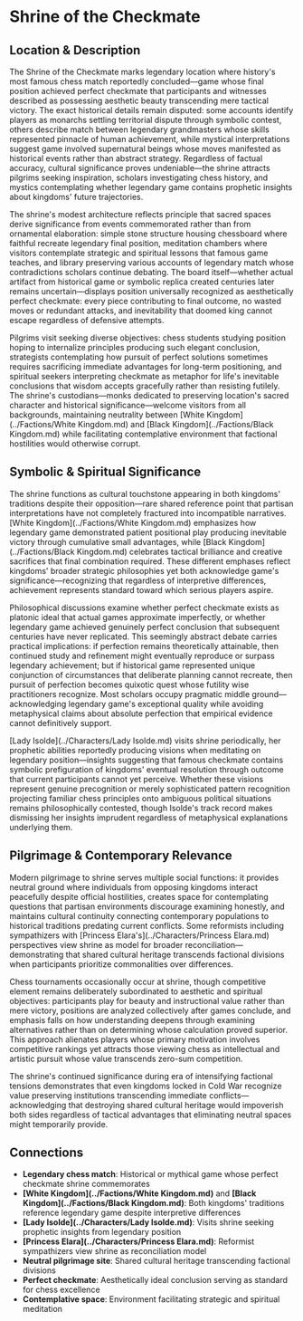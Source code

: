 <!-- Expanded by AI: 2025-10-13 -->

# Shrine of the Checkmate

## Location & Description

The Shrine of the Checkmate marks legendary location where history's most famous chess match reportedly concluded—game whose final position achieved perfect checkmate that participants and witnesses described as possessing aesthetic beauty transcending mere tactical victory. The exact historical details remain disputed: some accounts identify players as monarchs settling territorial dispute through symbolic contest, others describe match between legendary grandmasters whose skills represented pinnacle of human achievement, while mystical interpretations suggest game involved supernatural beings whose moves manifested as historical events rather than abstract strategy. Regardless of factual accuracy, cultural significance proves undeniable—the shrine attracts pilgrims seeking inspiration, scholars investigating chess history, and mystics contemplating whether legendary game contains prophetic insights about kingdoms' future trajectories.

The shrine's modest architecture reflects principle that sacred spaces derive significance from events commemorated rather than from ornamental elaboration: simple stone structure housing chessboard where faithful recreate legendary final position, meditation chambers where visitors contemplate strategic and spiritual lessons that famous game teaches, and library preserving various accounts of legendary match whose contradictions scholars continue debating. The board itself—whether actual artifact from historical game or symbolic replica created centuries later remains uncertain—displays position universally recognized as aesthetically perfect checkmate: every piece contributing to final outcome, no wasted moves or redundant attacks, and inevitability that doomed king cannot escape regardless of defensive attempts.

Pilgrims visit seeking diverse objectives: chess students studying position hoping to internalize principles producing such elegant conclusion, strategists contemplating how pursuit of perfect solutions sometimes requires sacrificing immediate advantages for long-term positioning, and spiritual seekers interpreting checkmate as metaphor for life's inevitable conclusions that wisdom accepts gracefully rather than resisting futilely. The shrine's custodians—monks dedicated to preserving location's sacred character and historical significance—welcome visitors from all backgrounds, maintaining neutrality between [White Kingdom](../Factions/White Kingdom.md) and [Black Kingdom](../Factions/Black Kingdom.md) while facilitating contemplative environment that factional hostilities would otherwise corrupt.

## Symbolic & Spiritual Significance

The shrine functions as cultural touchstone appearing in both kingdoms' traditions despite their opposition—rare shared reference point that partisan interpretations have not completely fractured into incompatible narratives. [White Kingdom](../Factions/White Kingdom.md) emphasizes how legendary game demonstrated patient positional play producing inevitable victory through cumulative small advantages, while [Black Kingdom](../Factions/Black Kingdom.md) celebrates tactical brilliance and creative sacrifices that final combination required. These different emphases reflect kingdoms' broader strategic philosophies yet both acknowledge game's significance—recognizing that regardless of interpretive differences, achievement represents standard toward which serious players aspire.

Philosophical discussions examine whether perfect checkmate exists as platonic ideal that actual games approximate imperfectly, or whether legendary game achieved genuinely perfect conclusion that subsequent centuries have never replicated. This seemingly abstract debate carries practical implications: if perfection remains theoretically attainable, then continued study and refinement might eventually reproduce or surpass legendary achievement; but if historical game represented unique conjunction of circumstances that deliberate planning cannot recreate, then pursuit of perfection becomes quixotic quest whose futility wise practitioners recognize. Most scholars occupy pragmatic middle ground—acknowledging legendary game's exceptional quality while avoiding metaphysical claims about absolute perfection that empirical evidence cannot definitively support.

[Lady Isolde](../Characters/Lady Isolde.md) visits shrine periodically, her prophetic abilities reportedly producing visions when meditating on legendary position—insights suggesting that famous checkmate contains symbolic prefiguration of kingdoms' eventual resolution through outcome that current participants cannot yet perceive. Whether these visions represent genuine precognition or merely sophisticated pattern recognition projecting familiar chess principles onto ambiguous political situations remains philosophically contested, though Isolde's track record makes dismissing her insights imprudent regardless of metaphysical explanations underlying them.

## Pilgrimage & Contemporary Relevance

Modern pilgrimage to shrine serves multiple social functions: it provides neutral ground where individuals from opposing kingdoms interact peacefully despite official hostilities, creates space for contemplating questions that partisan environments discourage examining honestly, and maintains cultural continuity connecting contemporary populations to historical traditions predating current conflicts. Some reformists including sympathizers with [Princess Elara's](../Characters/Princess Elara.md) perspectives view shrine as model for broader reconciliation—demonstrating that shared cultural heritage transcends factional divisions when participants prioritize commonalities over differences.

Chess tournaments occasionally occur at shrine, though competitive element remains deliberately subordinated to aesthetic and spiritual objectives: participants play for beauty and instructional value rather than mere victory, positions are analyzed collectively after games conclude, and emphasis falls on how understanding deepens through examining alternatives rather than on determining whose calculation proved superior. This approach alienates players whose primary motivation involves competitive rankings yet attracts those viewing chess as intellectual and artistic pursuit whose value transcends zero-sum competition.

The shrine's continued significance during era of intensifying factional tensions demonstrates that even kingdoms locked in Cold War recognize value preserving institutions transcending immediate conflicts—acknowledging that destroying shared cultural heritage would impoverish both sides regardless of tactical advantages that eliminating neutral spaces might temporarily provide.

## Connections

- **Legendary chess match**: Historical or mythical game whose perfect checkmate shrine commemorates
- **[White Kingdom](../Factions/White Kingdom.md)** and **[Black Kingdom](../Factions/Black Kingdom.md)**: Both kingdoms' traditions reference legendary game despite interpretive differences
- **[Lady Isolde](../Characters/Lady Isolde.md)**: Visits shrine seeking prophetic insights from legendary position
- **[Princess Elara](../Characters/Princess Elara.md)**: Reformist sympathizers view shrine as reconciliation model
- **Neutral pilgrimage site**: Shared cultural heritage transcending factional divisions
- **Perfect checkmate**: Aesthetically ideal conclusion serving as standard for chess excellence
- **Contemplative space**: Environment facilitating strategic and spiritual meditation

